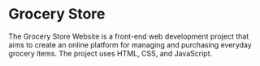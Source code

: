 # Grocery Store
The Grocery Store Website is a front-end web development project that aims to create an online platform for
 managing and purchasing everyday grocery items. The project uses HTML, CSS, and JavaScript.

 
